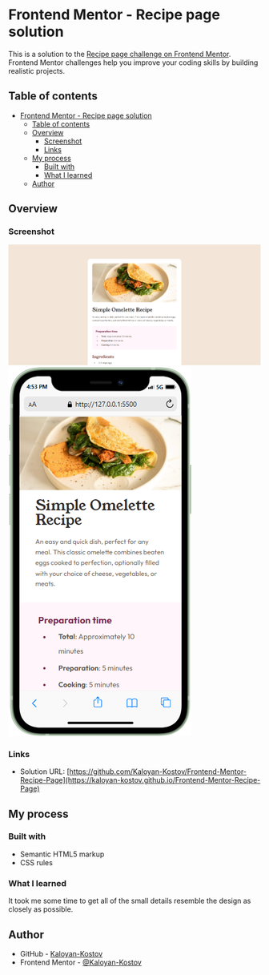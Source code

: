 # Frontend Mentor - Recipe page solution

This is a solution to the [Recipe page challenge on Frontend Mentor](https://www.frontendmentor.io/challenges/recipe-page-KiTsR8QQKm). Frontend Mentor challenges help you improve your coding skills by building realistic projects.

## Table of contents

- [Frontend Mentor - Recipe page solution](#frontend-mentor---recipe-page-solution)
  - [Table of contents](#table-of-contents)
  - [Overview](#overview)
    - [Screenshot](#screenshot)
    - [Links](#links)
  - [My process](#my-process)
    - [Built with](#built-with)
    - [What I learned](#what-i-learned)
  - [Author](#author)

## Overview

### Screenshot

![](./Desktop-Recipe.png)
![](./Mobile-Recipe.png)

### Links

- Solution URL: [https://github.com/Kaloyan-Kostov/Frontend-Mentor-Recipe-Page](https://kaloyan-kostov.github.io/Frontend-Mentor-Recipe-Page)

## My process

### Built with

- Semantic HTML5 markup
- CSS rules

### What I learned

It took me some time to get all of the small details resemble the design as closely as possible.

## Author

- GitHub - [Kaloyan-Kostov](https://github.com/Kaloyan-Kostov)
- Frontend Mentor - [@Kaloyan-Kostov](https://www.frontendmentor.io/profile/Kaloyan-Kostov)

